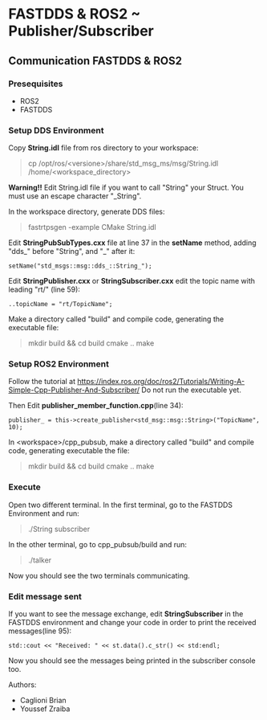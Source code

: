 # FASTDDS & ROS2 ~ Publisher/Subscriber



## Communication FASTDDS & ROS2

### Presequisites
- ROS2
- FASTDDS

### Setup DDS Environment
Copy **String.idl** file from ros directory to your workspace:
> cp /opt/ros/\<versione\>/share/std_msg_ms/msg/String.idl /home/\<workspace_directory\>

**Warning!!** Edit String.idl file if you want to call "String" your Struct. You must use an escape character "_String".

In the workspace directory, generate DDS files:
> fastrtpsgen -example CMake String.idl

Edit **StringPubSubTypes.cxx** file at line 37 in the **setName** method, adding "dds_" before "String", and "\_" after it:
```
setName("std_msgs::msg::dds_::String_");
```

Edit **StringPublisher.cxx** or **StringSubscriber.cxx** edit the topic name with leading "rt/" (line 59):

```
..topicName = "rt/TopicName";
```

Make a directory called "build" and compile code, generating the executable file:

> mkdir build && cd build
> cmake ..
> make


### Setup ROS2 Environment

Follow the tutorial at https://index.ros.org/doc/ros2/Tutorials/Writing-A-Simple-Cpp-Publisher-And-Subscriber/
Do not run the executable yet.

Then Edit **publisher_member_function.cpp**(line 34):

```
publisher_ = this->create_publisher<std_msg::msg::String>("TopicName", 10);
```
In \<workspace>/cpp_pubsub, make a directory called "build" and compile code, generating executable the file:

> mkdir build && cd build
> cmake ..
> make

### Execute

Open two different terminal. 
In the first terminal, go to the FASTDDS Environment and run:
> ./String subscriber

In the other terminal, go to cpp_pubsub/build and run:
> ./talker

Now you should see the two terminals communicating. 

### Edit message sent

If you want to see the message exchange, edit **StringSubscriber** in the FASTDDS environment and change your code in order to print the received messages(line 95):
```
std::cout << "Received: " << st.data().c_str() << std:endl; 
```

Now you should see the messages being printed in the subscriber console too.

Authors:
 - Caglioni Brian
 - Youssef Zraiba
